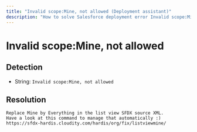 ```yaml
---
title: "Invalid scope:Mine, not allowed (Deployment assistant)"
description: "How to solve Salesforce deployment error Invalid scope:Mine, not allowed"
---
```

<!-- markdownlint-disable MD013 -->
# Invalid scope:Mine, not allowed

## Detection

- String: `Invalid scope:Mine, not allowed`

## Resolution

```shell
Replace Mine by Everything in the list view SFDX source XML.
Have a look at this command to manage that automatically :)
https://sfdx-hardis.cloudity.com/hardis/org/fix/listviewmine/ 

```
